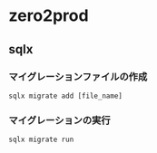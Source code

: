 # zero2prod

## sqlx

### マイグレーションファイルの作成

```shell
sqlx migrate add [file_name]
```

### マイグレーションの実行

```shell
sqlx migrate run
```
